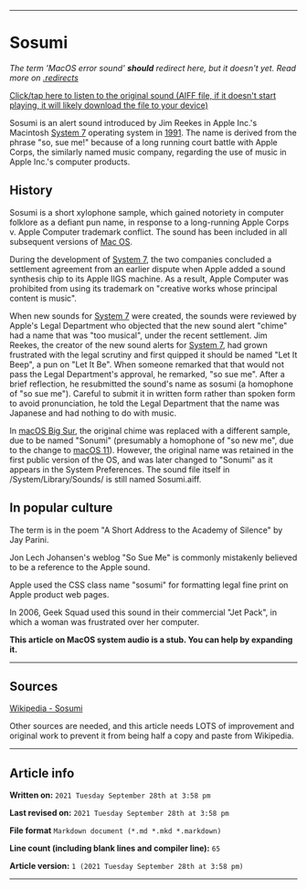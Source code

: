   
***

# Sosumi

_The term 'MacOS error sound' **should** redirect here, but it doesn't yet. Read more on [.redirects](https://github.com/seanpm2001/WacOS/wiki/.Redirect)_

[Click/tap here to listen to the original sound (AIFF file, if it doesn't start playing, it will likely download the file to your device)](https://github.com/seanpm2001/WacOS/blob/master/Audio/Reference/Classic-Mac-OS/Sosumi/sosumi.aiff)

Sosumi is an alert sound introduced by Jim Reekes in Apple Inc.'s Macintosh [System 7](https://github.com/seanpm2001/WacOS/wiki/Mac-OS-7/) operating system in [1991](https://github.com/seanpm2001/WacOS/wiki/1991/). The name is derived from the phrase "so, sue me!" because of a long running court battle with Apple Corps, the similarly named music company, regarding the use of music in Apple Inc.'s computer products.

## History

Sosumi is a short xylophone sample, which gained notoriety in computer folklore as a defiant pun name, in response to a long-running Apple Corps v. Apple Computer trademark conflict. The sound has been included in all subsequent versions of [Mac OS](https://github.com/seanpm2001/WacOS/wiki/MacOS/).

During the development of [System 7](https://github.com/seanpm2001/WacOS/wiki/Mac-OS-7/), the two companies concluded a settlement agreement from an earlier dispute when Apple added a sound synthesis chip to its Apple IIGS machine. As a result, Apple Computer was prohibited from using its trademark on "creative works whose principal content is music".

When new sounds for [System 7](https://github.com/seanpm2001/WacOS/wiki/Mac-OS-7/) were created, the sounds were reviewed by Apple's Legal Department who objected that the new sound alert "chime" had a name that was "too musical", under the recent settlement. Jim Reekes, the creator of the new sound alerts for [System 7](https://github.com/seanpm2001/WacOS/wiki/Mac-OS-7/), had grown frustrated with the legal scrutiny and first quipped it should be named "Let It Beep", a pun on "Let It Be". When someone remarked that that would not pass the Legal Department's approval, he remarked, "so sue me". After a brief reflection, he resubmitted the sound's name as sosumi (a homophone of "so sue me"). Careful to submit it in written form rather than spoken form to avoid pronunciation, he told the Legal Department that the name was Japanese and had nothing to do with music.

In [macOS Big Sur](https://github.com/seanpm2001/WacOS/wiki/Mac-OS-11-0-Big-Sur/), the original chime was replaced with a different sample, due to be named "Sonumi" (presumably a homophone of "so new me", due to the change to [macOS 11](https://github.com/seanpm2001/WacOS/wiki/Mac-OS-11-0-Big-Sur/)). However, the original name was retained in the first public version of the OS, and was later changed to "Sonumi" as it appears in the System Preferences. The sound file itself in /System/Library/Sounds/ is still named Sosumi.aiff.

## In popular culture

The term is in the poem "A Short Address to the Academy of Silence" by Jay Parini.

Jon Lech Johansen's weblog "So Sue Me" is commonly mistakenly believed to be a reference to the Apple sound.

Apple used the CSS class name "sosumi" for formatting legal fine print on Apple product web pages.

In 2006, Geek Squad used this sound in their commercial "Jet Pack", in which a woman was frustrated over her computer.

**This article on MacOS system audio is a stub. You can help by expanding it.**

***

## Sources

[Wikipedia - Sosumi](https://en.wikipedia.org/wiki/Sosumi/)

Other sources are needed, and this article needs LOTS of improvement and original work to prevent it from being half a copy and paste from Wikipedia.

***

## Article info

**Written on:** `2021 Tuesday September 28th at 3:58 pm`

**Last revised on:** `2021 Tuesday September 28th at 3:58 pm`

**File format** `Markdown document (*.md *.mkd *.markdown)`

**Line count (including blank lines and compiler line):** `65`

**Article version:** `1 (2021 Tuesday September 28th at 3:58 pm)`

***

<!-- Tools

Quick copy and paste

https://github.com/seanpm2001/WacOS/wiki/

!-->
